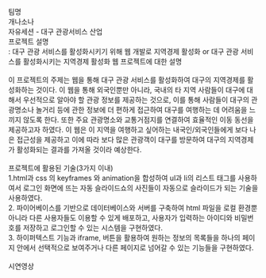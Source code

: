 팀명<br>
개나소나<br>
자유세션 - 대구 관광서비스 산업</br>
프로젝트 설명</br>
: 대구 관광 서비스를 활성화시키기 위해 웹 개발로 지역경제 활성화 or 대구 관광 서비스를 활성화시키는 지역경제 활성화 웹 프로젝트에 대한 설명</br></br>
이 프로젝트의 주제는 웹을 통해 대구 관광 서비스를 활성화하여 대구의 지역경제를 활성화하는 것이다. 이 웹을 통해 외국인뿐만 아니라, 국내의 타 지역 사람들이 대구에 대해서 우선적으로 알아야 할 관광 정보를 제공하는 것으로, 이를 통해 사람들이 대구의 관광명소나 놀거리 등에 관한 정보에 더 편하게 접근하여 대구를 여행하는 데 어려움을 느끼지 않도록 한다. 또한 주요 관광명소와 교통거점지를 연결하여 효율적인 이동 동선을 제공하고자 하였다. 이 웹은 이 지역을 여행하고 싶어하는 내국인/외국인들에게 보다 나은 접근성을 제공하고 이에 따라 보다 많은 관광객이 대구를 방문하여 대구의 지역경제가 활성화되는 결과를 가져올 것이라 예상한다.</br></br>
프로젝트에 활용된 기술(3가지 이내)</br>
1.html과 css 의 keyframes 와  animation을 합성하여 ul과 li의 리스트 태그를 사용하여서 로그인 화면에 뜨는 자동 슬라이드쇼의 사진들이 자동으로 슬라이드가 되는 기술을 사용하였다. </br>
2. 파이어베이스를 기반으로 데이터베이스와 서버를 구축하여 html 파일을 로컬 환경뿐 아니라 다른 사용자들도 이용할 수 있게 배포하고, 사용자가 입력하는 아이디와 비밀번호를 저장하고 로그인할 수 있는 시스템을 구현하였다.</br>
3. 하이퍼텍스트 기능과 iframe, 버튼을 활용하여 원하는 정보의 목록들을 하나의 페이지 안에서 선택적으로 보여주거나 다른 페이지로 넘어갈 수 있는 기능들을 구현하였다.</br></br>
시연영상
